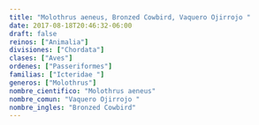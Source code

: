 ```yaml
---
title: "Molothrus aeneus, Bronzed Cowbird, Vaquero Ojirrojo "
date: 2017-08-18T20:46:32-06:00
draft: false
reinos: ["Animalia"]
divisiones: ["Chordata"]
clases: ["Aves"]
ordenes: ["Passeriformes"]
familias: ["Icteridae "]
generos: ["Molothrus"]
nombre_cientifico: "Molothrus aeneus"
nombre_comun: "Vaquero Ojirrojo "
nombre_ingles: "Bronzed Cowbird"
---
```

